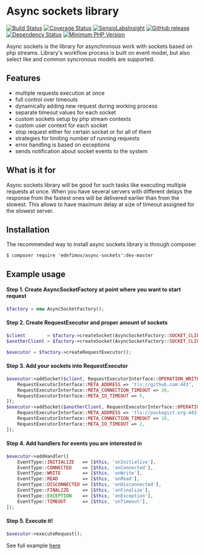 Async sockets library
=====================

[![Build Status](https://img.shields.io/travis/edefimov/async-sockets/master.svg?style=flat)](https://travis-ci.org/edefimov/async-sockets)
[![Coverage Status](https://img.shields.io/coveralls/edefimov/async-sockets/master.svg?style=flat)](https://coveralls.io/r/edefimov/async-sockets)
[![SensioLabsInsight](https://img.shields.io/sensiolabs/i/c816a980-e97a-46ae-b334-16c6bfd1ec4a.svg?style=flat)](https://insight.sensiolabs.com/projects/c816a980-e97a-46ae-b334-16c6bfd1ec4a)
[![GitHub release](https://img.shields.io/github/release/edefimov/async-sockets.svg?style=flat)](https://github.com/edefimov/async-sockets/releases/latest)
[![Dependency Status](https://www.versioneye.com/user/projects/55525b5706c318305500014b/badge.png?style=flat)](https://www.versioneye.com/user/projects/55525b5706c318305500014b)
[![Minimum PHP Version](https://img.shields.io/badge/php-%3E%3D%205.4-777bb4.svg)](https://php.net/)

Async sockets is the library for asynchronous work with sockets based on php streams. 
Library's workflow process is built on event model, but also select like and common syncronous models are supported.

## Features

- multiple requests execution at once
- full control over timeouts
- dynamically adding new request during working process
- separate timeout values for each socket
- custom sockets setup by php stream contexts
- custom user context for each socket
- stop request either for certain socket or for all of them
- strategies for limiting number of running requests
- error handling is based on exceptions
- sends notification about socket events to the system

## What is it for
Async sockets library will be good for such tasks like executing multiple requests at once. When you have several
 servers with different delays the response from the fastest ones will be delivered earlier than from the slowest. 
 This allows to have maximum delay at size of timeout assigned for the slowest server.
 
## Installation

The recommended way to install async sockets library is through composer

```
$ composer require 'edefimov/async-sockets':dev-master
```

## Example usage

#### Step 1. Create AsyncSocketFactory at point where you want to start request
```php
$factory = new AsyncSocketFactory();
```

#### Step 2. Create RequestExecutor and proper amount of sockets
```php
$client        = $factory->createSocket(AsyncSocketFactory::SOCKET_CLIENT);
$anotherClient = $factory->createSocket(AsyncSocketFactory::SOCKET_CLIENT);

$executor = $factory->createRequestExecutor();
```

#### Step 3. Add your sockets into RequestExecutor
```php
$executor->addSocket($client, RequestExecutorInterface::OPERATION_WRITE, [
    RequestExecutorInterface::META_ADDRESS => 'tls://github.com:443',
    RequestExecutorInterface::META_CONNECTION_TIMEOUT => 30,
    RequestExecutorInterface::META_IO_TIMEOUT => 5,
]);
$executor->addSocket($anotherClient, RequestExecutorInterface::OPERATION_WRITE, [
    RequestExecutorInterface::META_ADDRESS => 'tls://packagist.org:443',
    RequestExecutorInterface::META_CONNECTION_TIMEOUT => 10,
    RequestExecutorInterface::META_IO_TIMEOUT => 2,
]);
```

#### Step 4. Add handlers for events you are interested in
```php
$executor->addHandler([
    EventType::INITIALIZE   => [$this, 'onInitialize'],
    EventType::CONNECTED    => [$this, 'onConnected'],
    EventType::WRITE        => [$this, 'onWrite'],
    EventType::READ         => [$this, 'onRead'],
    EventType::DISCONNECTED => [$this, 'onDisconnected'],
    EventType::FINALIZE     => [$this, 'onFinalize'],
    EventType::EXCEPTION    => [$this, 'onException'],
    EventType::TIMEOUT      => [$this, 'onTimeout'],
]);
```

#### Step 5. Execute it!
```php
$executor->executeRequest();
```

See full example [here](https://github.com/edefimov/async-sockets/blob/master/demos/Demo/RequestExecutorClient.php)

